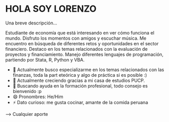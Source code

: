 # HOLA SOY LORENZO
Una breve descripción...


Estudiante de economía que está interesando en ver cómo funciona el mundo. Disfruto los momentos con amigos y escuchar música. Me encuentro en búsqueda de diferentes retos y oportunidades en el sector financiero. Destaco en los temas relacionados con la evaluación de proyectos y financiamiento. Manejo diferentes lenguajes de programación, partiendo por Stata, R, Python y VBA. 

- 🔭 Actualmente busco especializarme en los temas relacionados con las finanzas, toda la part eteórica y algo de práctica si es posible :)
- 🌱 Actualmente creciendo gracias a mi casa de estudios PUCP.
- 🤔 Buscando ayuda en la formación profesional, todo consejo es bienvenido :p
- 😄 Pronombres: He/Him
- ⚡  Dato curioso: me gusta cocinar, amante de la comida peruana 

--> Cualquier aporte
